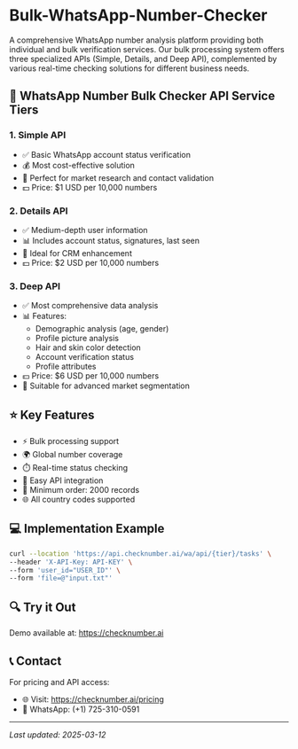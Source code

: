 # Bulk-WhatsApp-Number-Checker

A comprehensive WhatsApp number analysis platform providing both individual and bulk verification services. Our bulk processing system offers three specialized APIs (Simple, Details, and Deep API), complemented by various real-time checking solutions for different business needs.

## 🚀 WhatsApp Number Bulk Checker API Service Tiers

### 1. Simple API
- ✅ Basic WhatsApp account status verification
- 💰 Most cost-effective solution
- 🎯 Perfect for market research and contact validation
- 💵 Price: $1 USD per 10,000 numbers

### 2. Details API  
- ✅ Medium-depth user information
- 📊 Includes account status, signatures, last seen
- 🎯 Ideal for CRM enhancement
- 💵 Price: $2 USD per 10,000 numbers

### 3. Deep API
- ✅ Most comprehensive data analysis
- 📊 Features:
  - Demographic analysis (age, gender)
  - Profile picture analysis
  - Hair and skin color detection
  - Account verification status
  - Profile attributes
- 💵 Price: $6 USD per 10,000 numbers
- 🎯 Suitable for advanced market segmentation

## ⭐ Key Features

- ⚡ Bulk processing support
- 🌍 Global number coverage
- ⏱️ Real-time status checking 
- 🔌 Easy API integration
- 📝 Minimum order: 2000 records
- 🌐 All country codes supported

## 💻 Implementation Example

````bash
curl --location 'https://api.checknumber.ai/wa/api/{tier}/tasks' \
--header 'X-API-Key: API-KEY' \
--form 'user_id="USER_ID"' \
--form 'file=@"input.txt"'
````

## 🔍 Try it Out

Demo available at: https://checknumber.ai

## 📞 Contact

For pricing and API access:
- 🌐 Visit: https://checknumber.ai/pricing
- 📱 WhatsApp: (+1) 725-310-0591

---
*Last updated: 2025-03-12*
